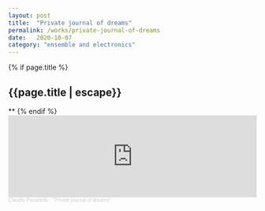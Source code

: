 ```yaml
---
layout: post
title:  "Private journal of dreams"
permalink: /works/private-journal-of-dreams
date:   2020-10-07
category: "ensemble and electronics"
---
```

{% if page.title %}
<h2>{{page.title | escape}}</h2>
**
{% endif %}

<iframe width="100%" height="166" scrolling="no" frameborder="no" allow="autoplay" src="https://w.soundcloud.com/player/?url=https%3A//api.soundcloud.com/tracks/919545103&color=%23ff5500&auto_play=false&hide_related=false&show_comments=true&show_user=true&show_reposts=false&show_teaser=true"></iframe><div style="font-size: 10px; color: #cccccc;line-break: anywhere;word-break: normal;overflow: hidden;white-space: nowrap;text-overflow: ellipsis; font-family: Interstate,Lucida Grande,Lucida Sans Unicode,Lucida Sans,Garuda,Verdana,Tahoma,sans-serif;font-weight: 100;"><a href="https://soundcloud.com/claudiopanariello" title="Claudio Panariello" target="_blank" style="color: #cccccc; text-decoration: none;">Claudio Panariello</a> · <a href="https://soundcloud.com/claudiopanariello/private-journal-of-dreams" title="&quot;Private journal of dreams&quot;" target="_blank" style="color: #cccccc; text-decoration: none;">&quot;Private journal of dreams&quot;</a></div>